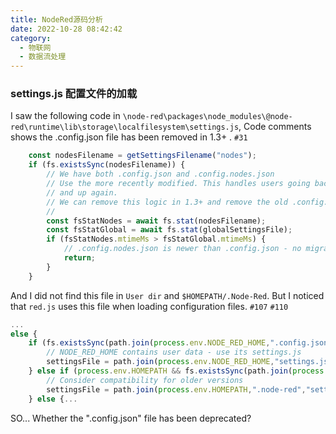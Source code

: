 ```yaml
---
title: NodeRed源码分析
date: 2022-10-28 08:42:42
category:
  - 物联网
  - 数据流处理
---
```






### settings.js 配置文件的加载



I saw the following code in `\node-red\packages\node_modules\@node-red\runtime\lib\storage\localfilesystem\settings.js`, Code comments shows the .config.json file  has been removed in 1.3+ .  `#31`

```javascript
    const nodesFilename = getSettingsFilename("nodes");
    if (fs.existsSync(nodesFilename)) {
        // We have both .config.json and .config.nodes.json
        // Use the more recently modified. This handles users going back to pre1.2
        // and up again.
        // We can remove this logic in 1.3+ and remove the old .config.json file entirely
        //
        const fsStatNodes = await fs.stat(nodesFilename);
        const fsStatGlobal = await fs.stat(globalSettingsFile);
        if (fsStatNodes.mtimeMs > fsStatGlobal.mtimeMs) {
            // .config.nodes.json is newer than .config.json - no migration needed
            return;
        }
    }
```

And I  did not find this file in `User dir` and `$HOMEPATH/.Node-Red`. But I noticed  that `red.js` uses this file when loading configuration files. `#107` `#110`

```javascript
...
else {
    if (fs.existsSync(path.join(process.env.NODE_RED_HOME,".config.json"))) {
        // NODE_RED_HOME contains user data - use its settings.js
        settingsFile = path.join(process.env.NODE_RED_HOME,"settings.js");
    } else if (process.env.HOMEPATH && fs.existsSync(path.join(process.env.HOMEPATH,".node-red",".config.json"))) {
        // Consider compatibility for older versions
        settingsFile = path.join(process.env.HOMEPATH,".node-red","settings.js");
    } else {...
```

SO... Whether the ".config.json" file has been deprecated?
